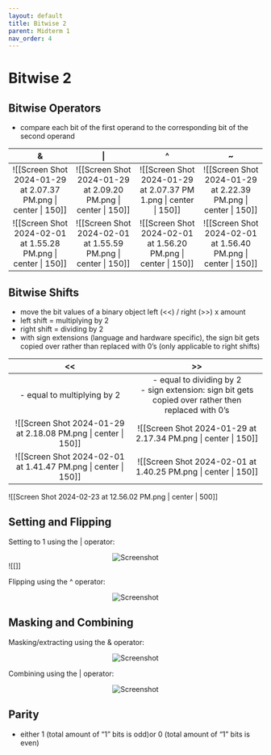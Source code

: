 ```yaml
---
layout: default
title: Bitwise 2
parent: Midterm 1
nav_order: 4
---
```

# Bitwise 2
## Bitwise Operators
- compare each bit of the first operand to the corresponding bit of the second operand

|                               &                                |                               \|                                |                                ^                                 |                               ~                                |
| :------------------------------------------------------------: | :-------------------------------------------------------------: | :--------------------------------------------------------------: | :------------------------------------------------------------: |
| ![[Screen Shot 2024-01-29 at 2.07.37 PM.png \| center \| 150]] | ![[Screen Shot 2024-01-29 at 2.09.20 PM.png  \| center \| 150]] | ![[Screen Shot 2024-01-29 at 2.07.37 PM 1.png \| center \| 150]] | ![[Screen Shot 2024-01-29 at 2.22.39 PM.png \| center \| 150]] |
| ![[Screen Shot 2024-02-01 at 1.55.28 PM.png \| center \| 150]] | ![[Screen Shot 2024-02-01 at 1.55.59 PM.png \| center \| 150]]  |  ![[Screen Shot 2024-02-01 at 1.56.20 PM.png \| center \| 150]]  | ![[Screen Shot 2024-02-01 at 1.56.40 PM.png \| center \| 150]] |
## Bitwise Shifts
- move the bit values of a binary object left (<<) / right (>>) x amount
- left shift = multiplying by 2
- right shift = dividing by 2
- with sign extensions (language and hardware specific), the sign bit gets copied over rather than replaced with 0’s (only applicable to right shifts)

|                               <<                               |                                                  >>                                                   |
| :------------------------------------------------------------: | :---------------------------------------------------------------------------------------------------: |
|                  - equal to multiplying by 2                   | - equal to dividing by 2<br>- sign extension: sign bit gets copied over rather then replaced with 0’s |
| ![[Screen Shot 2024-01-29 at 2.18.08 PM.png \| center \| 150]] |                    ![[Screen Shot 2024-01-29 at 2.17.34 PM.png \| center \| 150]]                     |
| ![[Screen Shot 2024-02-01 at 1.41.47 PM.png \| center \| 150]] |                    ![[Screen Shot 2024-02-01 at 1.40.25 PM.png \| center \| 150]]                     |

![[Screen Shot 2024-02-23 at 12.56.02 PM.png | center | 500]]

## Setting and Flipping
Setting to 1 using the | operator:
<div style="text-align: center;">
  <img src="{{ '/images/Screen Shot 2024-02-01 at 2.00.20 PM.png' | relative_url }}" alt="Screenshot">
</div>
![[]]

Flipping using the ^ operator:
<div style="text-align: center;">
  <img src="{{ '/images/Screen Shot 2024-02-01 at 2.00.49 PM.png' | relative_url }}" alt="Screenshot">
</div>

## Masking and Combining
Masking/extracting using the & operator:
<div style="text-align: center;">
  <img src="{{ '/images/Screen Shot 2024-02-01 at 2.01.07 PM.png' | relative_url }}" alt="Screenshot">
</div>

Combining using the | operator:
<div style="text-align: center;">
  <img src="{{ '/images/Screen Shot 2024-02-01 at 2.01.21 PM.png' | relative_url }}" alt="Screenshot">
</div>

## Parity
- either 1 (total amount of “1” bits is odd)or 0 (total amount of “1” bits is even)
